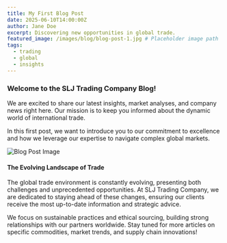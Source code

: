 ```yaml
---
title: My First Blog Post
date: 2025-06-10T14:00:00Z
author: Jane Doe
excerpt: Discovering new opportunities in global trade.
featured_image: /images/blog/blog-post-1.jpg # Placeholder image path
tags:
  - trading
  - global
  - insights
---
```


### Welcome to the SLJ Trading Company Blog!

We are excited to share our latest insights, market analyses, and company news right here. Our mission is to keep you informed about the dynamic world of international trade.

In this first post, we want to introduce you to our commitment to excellence and how we leverage our expertise to navigate complex global markets.

![Blog Post Image](https://sljtradingcompany.b-cdn.net/pics/blog-header.jpg)

#### The Evolving Landscape of Trade

The global trade environment is constantly evolving, presenting both challenges and unprecedented opportunities. At SLJ Trading Company, we are dedicated to staying ahead of these changes, ensuring our clients receive the most up-to-date information and strategic advice.

We focus on sustainable practices and ethical sourcing, building strong relationships with our partners worldwide. Stay tuned for more articles on specific commodities, market trends, and supply chain innovations!